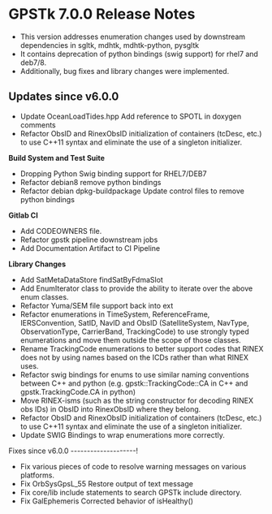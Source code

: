 GPSTk 7.0.0 Release Notes
========================

 * This version addresses enumeration changes used by downstream dependencies in sgltk, mdhtk, mdhtk-python, pysgltk
 * It contains deprecation of python bindings (swig support) for rhel7 and deb7/8.
 * Additionally, bug fixes and library changes were implemented.

Updates since v6.0.0
---------------------
  * Update OceanLoadTides.hpp Add reference to SPOTL in doxygen comments
  * Refactor ObsID and RinexObsID initialization of containers (tcDesc, etc.) to use C++11 syntax and eliminate the use of a singleton initializer.
 
**Build System and Test Suite**
  * Dropping Python Swig binding support for RHEL7/DEB7
  * Refactor debian8 remove python bindings
  * Refactor debian dpkg-buildpackage Update control files to remove python bindings

**Gitlab CI**
  * Add CODEOWNERS file.
  * Refactor gpstk pipeline downstream jobs
  * Add Documentation Artifact to CI Pipeline

**Library Changes**
  * Add SatMetaDataStore findSatByFdmaSlot
  * Add EnumIterator class to provide the ability to iterate over the above enum classes.
  * Refactor Yuma/SEM file support back into ext
  * Refactor enumerations in TimeSystem, ReferenceFrame, IERSConvention, SatID, NavID and ObsID (SatelliteSystem, NavType, ObservationType, CarrierBand, TrackingCode) to use strongly typed enumerations and move them outside the scope of those classes.
  * Rename TrackingCode enumerations to better support codes that RINEX does not by using names based on the ICDs rather than what RINEX uses.
  * Refactor swig bindings for enums to use similar naming conventions between C++ and python (e.g. gpstk::TrackingCode::CA in C++ and gpstk.TrackingCode.CA in python)
  * Move RINEX-isms (such as the string constructor for decoding RINEX obs IDs) in ObsID into RinexObsID where they belong.
  * Refactor ObsID and RinexObsID initialization of containers (tcDesc, etc.) to use C++11 syntax and eliminate the use of a singleton initializer.
  * Update SWIG Bindings to wrap enumerations more correctly.

Fixes since v6.0.0
--------------------!
  * Fix various pieces of code to resolve warning messages on various platforms.
  * Fix OrbSysGpsL_55 Restore output of text message
  * Fix core/lib include statements to search GPSTk include directory.
  * Fix GalEphemeris Corrected behavior of isHealthy()
